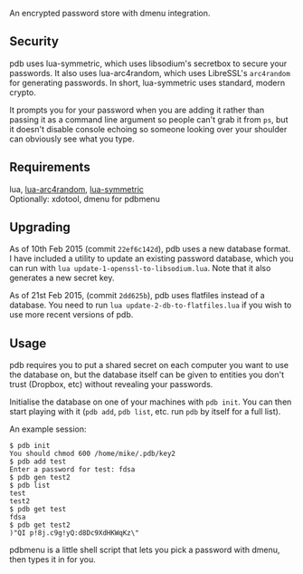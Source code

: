 An encrypted password store with dmenu integration.


Security
--------

pdb uses lua-symmetric, which uses libsodium's secretbox to secure your
passwords. It also uses lua-arc4random, which uses LibreSSL's
`arc4random` for generating passwords. In short, lua-symmetric uses
standard, modern crypto.

It prompts you for your password when you are adding it rather than
passing it as a command line argument so people can't grab it from `ps`,
but it doesn't disable console echoing so someone looking over your
shoulder can obviously see what you type.


Requirements
------------

[arc4]: https://github.com/mikejsavage/lua-arc4random
[symmetric]: https://github.com/mikejsavage/lua-symmetric

lua, [lua-arc4random][arc4], [lua-symmetric][symmetric]  
Optionally: xdotool, dmenu for pdbmenu


Upgrading
---------

As of 10th Feb 2015 (commit `22ef6c142d`), pdb uses a new database
format. I have included a utility to update an existing password
database, which you can run with `lua
update-1-openssl-to-libsodium.lua`. Note that it also generates a new
secret key.

As of 21st Feb 2015, (commit `2dd625b`), pdb uses flatfiles instead of a
database. You need to run `lua update-2-db-to-flatfiles.lua` if you wish
to use more recent versions of pdb.


Usage
-----

pdb requires you to put a shared secret on each computer you want to
use the database on, but the database itself can be given to entities
you don't trust (Dropbox, etc) without revealing your passwords.

Initialise the database on one of your machines with `pdb init`. You can
then start playing with it (`pdb add`, `pdb list`, etc. run `pdb` by
itself for a full list).

An example session:

	$ pdb init
	You should chmod 600 /home/mike/.pdb/key2
	$ pdb add test 
	Enter a password for test: fdsa
	$ pdb gen test2
	$ pdb list 
	test
	test2
	$ pdb get test
	fdsa
	$ pdb get test2
	)"QI p!8j.c9g!yQ:d8Dc9XdHKWqKz\"

pdbmenu is a little shell script that lets you pick a password with
dmenu, then types it in for you.
